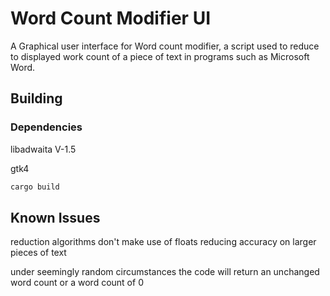 # Word Count Modifier UI

A Graphical user interface for Word count modifier, a script used to reduce to displayed work count of a piece of text in programs such as Microsoft Word.

## Building

### Dependencies

libadwaita V-1.5

gtk4

```bash
cargo build
```

## Known Issues

reduction algorithms don't make use of floats reducing accuracy on larger pieces of text

under seemingly random circumstances the code will return an unchanged word count or a word count of 0